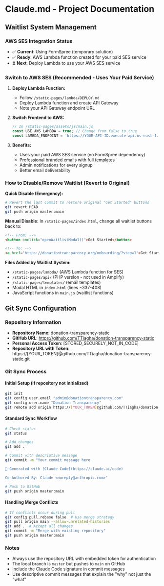 # Claude.md - Project Documentation

## Waitlist System Management

### AWS SES Integration Status
- ✅ **Current**: Using FormSpree (temporary solution)
- ✅ **Ready**: AWS Lambda function created for your paid SES service
- ⏳ **Next**: Deploy Lambda to use your AWS SES service

### Switch to AWS SES (Recommended - Uses Your Paid Service)
1. **Deploy Lambda Function:**
   - Follow `/static-pages/lambda/DEPLOY.md`
   - Deploy Lambda function and create API Gateway
   - Note your API Gateway endpoint URL

2. **Switch Frontend to AWS:**
   ```javascript
   // In /static-pages/assets/js/main.js
   const USE_AWS_LAMBDA = true; // Change from false to true
   const LAMBDA_ENDPOINT = 'https://YOUR-API-ID.execute-api.us-east-1.amazonaws.com/prod/waitlist';
   ```

3. **Benefits:**
   - Uses your paid AWS SES service (no FormSpree dependency)
   - Professional branded emails with full templates
   - Admin notifications for every signup
   - Better email deliverability

### How to Disable/Remove Waitlist (Revert to Original)

**Quick Disable (Emergency):**
```bash
# Revert the last commit to restore original "Get Started" buttons
git revert HEAD
git push origin master:main
```

**Manual Disable:**
In `/static-pages/index.html`, change all waitlist buttons back to:
```html
<!-- From: -->
<button onclick="openWaitlistModal()">Get Started</button>

<!-- To: -->
<a href="https://donationtransparency.org/onboarding/?step=1">Get Started</a>
```

**Files Added by Waitlist System:**
- `/static-pages/lambda/` (AWS Lambda function for SES)
- `/static-pages/api/` (PHP version - not used in Amplify)
- `/static-pages/templates/` (email templates)
- Modal HTML in `index.html` (lines ~337-408)
- JavaScript functions in `main.js` (waitlist functions)

## Git Sync Configuration

### Repository Information
- **Repository Name**: donation-transparency-static
- **GitHub URL**: https://github.com/TTiagha/donation-transparency-static
- **Personal Access Token**: [STORED_SECURELY_NOT_IN_CODE]
- **Repository URL with Token**: https://[YOUR_TOKEN]@github.com/TTiagha/donation-transparency-static.git

### Git Sync Process

#### Initial Setup (if repository not initialized)
```bash
git init
git config user.email "admin@donationtransparency.com"
git config user.name "Donation Transparency"
git remote add origin https://[YOUR_TOKEN]@github.com/TTiagha/donation-transparency-static.git
```

#### Standard Sync Workflow
```bash
# Check status
git status

# Add changes
git add .

# Commit with descriptive message
git commit -m "Your commit message here

🤖 Generated with [Claude Code](https://claude.ai/code)

Co-Authored-By: Claude <noreply@anthropic.com>"

# Push to GitHub
git push origin master:main
```

#### Handling Merge Conflicts
```bash
# If conflicts occur during pull
git config pull.rebase false  # Use merge strategy
git pull origin main --allow-unrelated-histories
git add .  # Accept all changes
git commit -m "Merge with existing repository"
git push origin master:main
```

### Notes
- Always use the repository URL with embedded token for authentication
- The local branch is `master` but pushes to `main` on GitHub
- Include the Claude Code signature in commit messages
- Use descriptive commit messages that explain the "why" not just the "what"